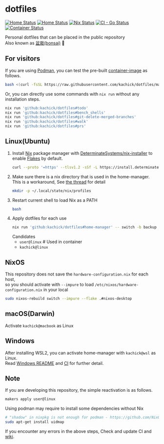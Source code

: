 # dotfiles

[![Home Status](https://github.com/kachick/dotfiles/actions/workflows/ci-home.yml/badge.svg?branch=main)](https://github.com/kachick/dotfiles/actions/workflows/ci-home.yml?query=branch%3Amain+)
[![Home Status](https://github.com/kachick/dotfiles/actions/workflows/windows.yml/badge.svg?branch=main)](https://github.com/kachick/dotfiles/actions/workflows/windows.yml?query=branch%3Amain+)
[![Nix Status](https://github.com/kachick/dotfiles/actions/workflows/ci-nix.yml/badge.svg?branch=main)](https://github.com/kachick/dotfiles/actions/workflows/ci-nix.yml?query=branch%3Amain+)
[![CI - Go Status](https://github.com/kachick/dotfiles/actions/workflows/ci-go.yml/badge.svg?branch=main)](https://github.com/kachick/dotfiles/actions/workflows/ci-go.yml?query=branch%3Amain+)
[![Container Status](https://github.com/kachick/dotfiles/actions/workflows/container.yml/badge.svg?branch=main)](https://github.com/kachick/dotfiles/actions/workflows/container.yml?query=branch%3Amain+)

Personal dotfiles that can be placed in the public repository\
Also known as [盆栽(bonsai)](https://en.wikipedia.org/wiki/Bonsai) 🌳

## For visitors

If you are using [Podman](https://podman.io/), you can test the pre-built [container-image](containers) as follows.

```bash
bash <(curl -fsSL https://raw.githubusercontent.com/kachick/dotfiles/main/containers/sandbox-with-ghcr.bash) latest
```

Or, you can directly use some commands with `nix run` without any installation steps.

```bash
nix run 'github:kachick/dotfiles#todo'
nix run 'github:kachick/dotfiles#bench_shells'
nix run 'github:kachick/dotfiles#git-delete-merged-branches'
nix run 'github:kachick/dotfiles#walk'
nix run 'github:kachick/dotfiles#prs'
```

## Linux(Ubuntu)

1. Install [Nix](https://nixos.org/) package manager with [DeterminateSystems/nix-installer](https://github.com/DeterminateSystems/nix-installer) to enable [Flakes](https://nixos.wiki/wiki/Flakes) by default.
   ```bash
   curl --proto '=https' --tlsv1.2 -sSf -L https://install.determinate.systems/nix | sh -s -- install
   ```
1. Make sure there is a nix directory that is used in the home-manager.\
   This is a workaround, See [the thread](https://www.reddit.com/r/Nix/comments/1443k3o/comment/jr9ht5g/?utm_source=reddit&utm_medium=web2x&context=3) for detail
   ```bash
   mkdir -p ~/.local/state/nix/profiles
   ```
1. Restart current shell to load Nix as a PATH
   ```bash
   bash
   ```
1. Apply dotfiles for each use
   ```bash
   nix run 'github:kachick/dotfiles#home-manager' -- switch -b backup --flake 'github:kachick/dotfiles#user@linux'
   ```
   Candidates
   - `user@linux` # Used in container
   - `kachick@linux`

## NixOS

This repository does not save the `hardware-configuration.nix` for each host,\
so you should activate with `--impure` to load `/etc/nixos/hardware-configuration.nix` in your local

```bash
sudo nixos-rebuild switch --impure --flake .#nixos-desktop
```

## macOS(Darwin)

Activate `kachick@macbook` as Linux

## Windows

After installing WSL2, you can activate home-manager with `kachick@wsl` as Linux.\
Read [Windows README](windows/README.md) and [CI](.github/workflows/windows.yml) for further detail.

## Note

If you are developing this repository, the simple reactivation is as follows.

```bash
makers apply user@linux
```

Using podman may require to install some dependencies without Nix

```bash
# "shadow" in nixpkg is not enough for podman - https://github.com/NixOS/nixpkgs/issues/138423
sudo apt-get install uidmap
```

If you encounter any errors in the above steps, Check and update CI and [wiki](https://github.com/kachick/dotfiles/wiki).
